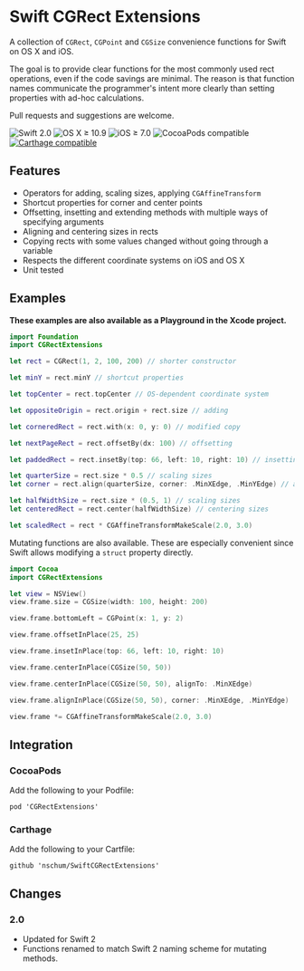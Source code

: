 Swift CGRect Extensions
=======================

A collection of `CGRect`, `CGPoint` and `CGSize` convenience functions for Swift on OS X and iOS.

The goal is to provide clear functions for the most commonly used rect operations, even if the code savings are minimal. The reason is that function names communicate the programmer's intent more clearly than setting properties with ad-hoc calculations.

Pull requests and suggestions are welcome.

![Swift 2.0](https://img.shields.io/badge/Swift-2.0-lightgrey.svg) ![OS X ≥ 10.9](https://img.shields.io/badge/OS%20X-≥%2010.7-lightgrey.svg) ![iOS ≥ 7.0](https://img.shields.io/badge/iOS%20-≥%206.0-lightgrey.svg)
![CocoaPods compatible](https://img.shields.io/cocoapods/v/FontAwesomeIconFactory.svg) [![Carthage compatible](https://img.shields.io/badge/Carthage-compatible-4BC51D.svg?style=flat)](https://github.com/Carthage/Carthage)

Features
--------

- Operators for adding, scaling sizes, applying `CGAffineTransform`
- Shortcut properties for corner and center points
- Offsetting, insetting and extending methods with multiple ways of specifying arguments
- Aligning and centering sizes in rects
- Copying rects with some values changed without going through a variable
- Respects the different coordinate systems on iOS and OS X
- Unit tested

Examples
--------

**These examples are also available as a Playground in the Xcode project.**

```swift
import Foundation
import CGRectExtensions

let rect = CGRect(1, 2, 100, 200) // shorter constructor

let minY = rect.minY // shortcut properties

let topCenter = rect.topCenter // OS-dependent coordinate system

let oppositeOrigin = rect.origin + rect.size // adding

let corneredRect = rect.with(x: 0, y: 0) // modified copy

let nextPageRect = rect.offsetBy(dx: 100) // offsetting

let paddedRect = rect.insetBy(top: 66, left: 10, right: 10) // insetting

let quarterSize = rect.size * 0.5 // scaling sizes
let corner = rect.align(quarterSize, corner: .MinXEdge, .MinYEdge) // aligning sizes

let halfWidthSize = rect.size * (0.5, 1) // scaling sizes
let centeredRect = rect.center(halfWidthSize) // centering sizes

let scaledRect = rect * CGAffineTransformMakeScale(2.0, 3.0)
```

Mutating functions are also available. These are especially convenient since Swift allows modifying a `struct` property directly.

```swift
import Cocoa
import CGRectExtensions

let view = NSView()
view.frame.size = CGSize(width: 100, height: 200)

view.frame.bottomLeft = CGPoint(x: 1, y: 2)

view.frame.offsetInPlace(25, 25)

view.frame.insetInPlace(top: 66, left: 10, right: 10)

view.frame.centerInPlace(CGSize(50, 50))

view.frame.centerInPlace(CGSize(50, 50), alignTo: .MinXEdge)

view.frame.alignInPlace(CGSize(50, 50), corner: .MinXEdge, .MinYEdge)

view.frame *= CGAffineTransformMakeScale(2.0, 3.0)
```

Integration
-----------

### CocoaPods ###

Add the following to your Podfile:

    pod 'CGRectExtensions'

### Carthage ###

Add the following to your Cartfile:

    github 'nschum/SwiftCGRectExtensions'

Changes
-------

### 2.0 ###

- Updated for Swift 2
- Functions renamed to match Swift 2 naming scheme for mutating methods.
